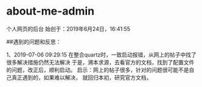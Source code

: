 # about-me-admin
个人网页的后台
始创于：2019‎年‎6‎月‎24‎日，‏‎16:41:55

##遇到的问题和反思：

1、2019-07-06 09:29:15
在整合quartz时，一致启动报错，从网上的帖子中找了很多解决措施仍然无法解决
于是，溯本求源，去看官方的文档，找到了配置文件的问题，改正后，顺利启动。
启示：网上的帖子很多，针对的问题很可能不是自己真正遇到的，如果难以解决，
就回归本初，研究官方文档，
